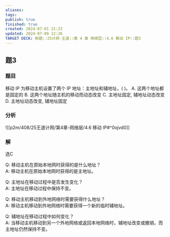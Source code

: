 ```yaml
---
aliases: 
tags: 
publish: true
finished: true
created: 2024-07-01 21:23
updated: 2024-07-09 12:26
TARGET DECK: 刷题::25计网-王道::第 4 章 网络层::4.6 移动 IP::题3
---
```


## 题3
### 题目
移动 IP 为移动主机设置了两个 IP 地址：主地址和辅地址，( )。
A. 这两个地址都是固定的
B. 这两个地址随主机的移动而动态改变
C. 主地址固定, 辅地址动态改变
D. 主地址动态改变, 辅地址固定
### 分析
![[p2m/408/25王道计网/第4章-网络层/4.6 移动 IP#^0ojvd0]]
### 解
选C


Q: 移动主机在原始本地网时获得的是什么地址？  
A: 移动主机在原始本地网时获得的是主地址。
<!--ID: 1720513341927-->



Q: 主地址在移动过程中是否发生变化？  
A: 主地址在移动过程中保持不变。
<!--ID: 1720513341937-->




Q: 移动主机移动到外地网络时需要获得什么地址？  
A: 移动主机移动到外地网络时需要获得一个新的临时辅地址。
<!--ID: 1720513341943-->



Q: 辅地址在移动过程中如何变化？  
A: 当移动主机移动到另一个外地网络或返回本地网络时，辅地址改变或撤销，而主地址仍然保持不变。
<!--ID: 1720513341948-->
